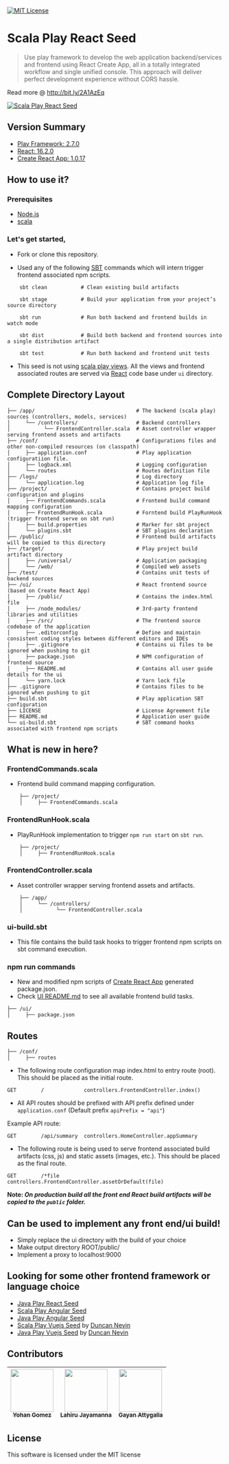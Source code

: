 [![MIT License][license-badge]][LICENSE]

# Scala Play React Seed

> Use play framework to develop the web application backend/services and frontend using React Create App, all in a totally integrated workflow and single unified console. This approach will deliver perfect development experience without CORS hassle. 
 

Read more @ http://bit.ly/2A1AzEq

[![Scala Play React Seed](https://github.com/yohangz/scala-play-react-seed/blob/master/react.png)](http://bit.ly/2A1AzEq)

## Version Summary

* [Play Framework: 2.7.0](https://www.playframework.com/documentation/2.7.x/Home)
* [React: 16.2.0](https://reactjs.org/)
* [Create React App: 1.0.17](https://github.com/facebookincubator/create-react-app)

## How to use it?

### Prerequisites

* [Node.js](https://nodejs.org/)
* [scala](https://www.scala-lang.org/download/)

### Let's get started,

* Fork or clone this repository.

* Used any of the following [SBT](http://www.scala-sbt.org/) commands which will intern trigger frontend associated npm scripts.

```
    sbt clean           # Clean existing build artifacts

    sbt stage           # Build your application from your project’s source directory

    sbt run             # Run both backend and frontend builds in watch mode

    sbt dist            # Build both backend and frontend sources into a single distribution artifact

    sbt test            # Run both backend and frontend unit tests
```

* This seed is not using [scala play views](https://www.playframework.com/documentation/2.6.x/ScalaTemplates). All the views and frontend associated routes are served via [React](https://reactjs.org/) code base under `ui` directory.

## Complete Directory Layout

```
├── /app/                                 # The backend (scala play) sources (controllers, models, services)
│     └── /controllers/                   # Backend controllers
│           └── FrontendController.scala  # Asset controller wrapper serving frontend assets and artifacts
├── /conf/                                # Configurations files and other non-compiled resources (on classpath)
│     ├── application.conf                # Play application configuratiion file.
│     ├── logback.xml                     # Logging configuration
│     └── routes                          # Routes definition file
├── /logs/                                # Log directory
│     └── application.log                 # Application log file
├── /project/                             # Contains project build configuration and plugins
│     ├── FrontendCommands.scala          # Frontend build command mapping configuration
│     ├── FrontendRunHook.scala           # Forntend build PlayRunHook (trigger frontend serve on sbt run)
│     ├── build.properties                # Marker for sbt project
│     └── plugins.sbt                     # SBT plugins declaration
├── /public/                              # Frontend build artifacts will be copied to this directory
├── /target/                              # Play project build artifact directory
│     ├── /universal/                     # Application packaging
│     └── /web/                           # Compiled web assets
├── /test/                                # Contains unit tests of backend sources
├── /ui/                                  # React frontend source (based on Create React App)
│     ├── /public/                        # Contains the index.html file
│     ├── /node_modules/                  # 3rd-party frontend libraries and utilities
│     ├── /src/                           # The frontend source codebase of the application
│     ├── .editorconfig                   # Define and maintain consistent coding styles between different editors and IDEs
│     ├── .gitignore                      # Contains ui files to be ignored when pushing to git
│     ├── package.json                    # NPM configuration of frontend source
│     ├── README.md                       # Contains all user guide details for the ui
│     └── yarn.lock                       # Yarn lock file
├── .gitignore                            # Contains files to be ignored when pushing to git
├── build.sbt                             # Play application SBT configuration
├── LICENSE                               # License Agreement file
├── README.md                             # Application user guide
└── ui-build.sbt                          # SBT command hooks associated with frontend npm scripts 
```

## What is new in here?

### FrontendCommands.scala

* Frontend build command mapping configuration.

```
    ├── /project/
    │     ├── FrontendCommands.scala
```


### FrontendRunHook.scala

* PlayRunHook implementation to trigger ``npm run start`` on ``sbt run``.

```
    ├── /project/
    │     ├── FrontendRunHook.scala
```

### FrontendController.scala

* Asset controller wrapper serving frontend assets and artifacts.

```
    ├── /app/                                 
    │     └── /controllers/                   
    │           └── FrontendController.scala
```

### ui-build.sbt

* This file contains the build task hooks to trigger frontend npm scripts on sbt command execution.

### npm run commands

* New and modified npm scripts of [Create React App](https://github.com/facebookincubator/create-react-app) generated package.json.
* Check [UI README.md](./ui/README.md) to see all available frontend build tasks.

```
├── /ui/                       
│     ├── package.json          
```

## Routes

```
├── /conf/      
│     ├── routes
```

* The following route configuration map index.html to entry route (root). This should be placed as the initial route.

```
GET        /             controllers.FrontendController.index()
```

* All API routes should be prefixed with API prefix defined under ``application.conf`` (Default prefix ``apiPrefix = "api"``) 

Example API route:

```
GET        /api/summary  controllers.HomeController.appSummary
```

* The following route is being used to serve frontend associated build artifacts (css, js) and static assets (images, etc.). This should be placed as the final route.

```
GET        /*file        controllers.FrontendController.assetOrDefault(file)
```

**Note: _On production build all the front end React build artifacts will be copied to the `public` folder._**

## Can be used to implement any front end/ui build!

* Simply replace the ui directory with the build of your choice
* Make output directory ROOT/public/
* Implement a proxy to localhost:9000

## Looking for some other frontend framework or language choice

* [Java Play React Seed](https://github.com/yohangz/java-play-react-seed)
* [Scala Play Angular Seed](https://github.com/yohangz/scala-play-angular-seed)
* [Java Play Angular Seed](https://github.com/yohangz/java-play-angular-seed)
* [Scala Play Vuejs Seed](https://github.com/duncannevin/scala-play-vue-seed) by [Duncan Nevin](https://github.com/duncannevin)
* [Java Play Vuejs Seed](https://github.com/duncannevin/java-play-vue-seed) by [Duncan Nevin](https://github.com/duncannevin)

## Contributors

<!-- ALL-CONTRIBUTORS-LIST:START - Do not remove or modify this section -->
|[<img src="https://avatars2.githubusercontent.com/u/5279079?s=400&v=4" width="100px;"/><br /><sub>Yohan Gomez</sub>][yohan-profile]| [<img src="https://avatars2.githubusercontent.com/u/6312524?s=400&u=efc9267c6f903c379fafaaf7b3b0d9a939474c01&v=4" width="100px;"/><br /><sub>Lahiru Jayamanna</sub>][lahiru-profile]<br />| [<img src="https://avatars0.githubusercontent.com/u/3881403?s=400&v=4" width="100px;"/><br /><sub>Gayan Attygalla</sub>](https://github.com/Arty26)|
| :---: | :---: | :---: |
<!-- ALL-CONTRIBUTORS-LIST:END -->

## License

This software is licensed under the MIT license

[license-badge]: http://img.shields.io/badge/license-MIT-blue.svg?style=flat
[license]: https://github.com/yohangz/java-play-react-seed/blob/master/README.md

[yohan-profile]: https://github.com/yohangz
[lahiru-profile]: https://github.com/lahiruz
[gayan-profile]: https://github.com/Arty26
